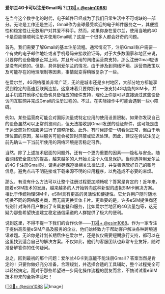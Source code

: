 **爱尔兰4G卡可以注册Gmail吗？[[TG💪+ @esim1088](https://t.me/s/esim1088)]**

在当今这个数字化的时代，电子邮件已经成为了我们日常生活中不可或缺的一部分。无论是工作还是生活，Gmail作为全球最受欢迎的电子邮件服务之一，其便捷性和稳定性让无数用户对其爱不释手。然而，如果你身在爱尔兰，使用当地的4G卡是否能够顺利注册并使用Gmail呢？这是一个很多人都会好奇的问题。

首先，我们需要了解Gmail的基本注册流程。通常情况下，注册Gmail账户需要一个有效的电子邮件地址或者手机号码来接收验证码。对于大多数国家和地区来说，只要你的设备能够正常上网，并且有可用的网络运营商支持，那么注册Gmail应该是没有问题的。但是，具体到爱尔兰的情况，由于涉及到网络环境、运营商政策以及可能存在的地理限制等因素，事情就变得稍微复杂了一些。

在爱尔兰，4G网络覆盖非常广泛，无论是城市还是乡村地区，大部分地方都能享受到稳定的高速互联网连接。这意味着只要你拥有一张支持4G功能的SIM卡，并且手机或其他移动设备也具备相应的硬件支持，理论上你是可以直接通过这些设备访问互联网并完成Gmail的注册过程的。不过，在实际操作中可能会遇到一些小障碍。

例如，某些运营商可能会对国际流量或特定应用的使用设置限制。如果你发现自己的设备虽然可以正常浏览网页，但无法接收到Gmail发送的验证邮件，这可能是由于运营商对短信服务进行了调整所致。此外，有时候即使一切看似正常，但由于地理位置的原因，某些服务可能会被暂时屏蔽或延迟处理。因此，建议在尝试注册之前先确认一下当前所使用的网络环境是否稳定可靠。

当然，除了上述技术层面的问题外，还有一个更为重要的因素——隐私与安全。随着网络安全意识的提高，越来越多的人开始关注个人信息保护。当你选择用爱尔兰的4G卡注册Gmail时，请务必确保遵循相关法律法规，并妥善保管好自己的账号信息。避免点击不明链接或下载来源不明的应用程序，以免造成不必要的麻烦。

那么，有没有什么方法可以让整个注册过程更加顺畅呢？答案是肯定的！近年来，随着eSIM技术的发展，越来越多的人开始转向这种新型的虚拟SIM卡解决方案。相比于传统物理SIM卡，eSIM具有更高的灵活性和便捷性。它允许用户随时随地切换不同的网络服务商，而无需更换实体卡片。更重要的是，许多eSIM提供商还特别针对海外用户推出了专属套餐和服务，比如爱尔兰地区的4G流量包等，这无疑为那些希望快速建立稳定通信渠道的人群提供了极大的便利。

说到这里，不得不提一下我们的合作伙伴——[TG💪+ @esim1088](https://t.me/s/esim1088)。作为一家专注于提供高质量eSIM产品及服务的企业，他们始终致力于帮助客户解决各种跨境通讯难题。无论你是计划长期居住在爱尔兰，还是仅仅需要短期旅行支持，都可以在这里找到适合自己的解决方案。不仅如此，他们的客服团队也非常专业友好，随时准备解答你的任何疑问。

总之，回到最初的那个问题：爱尔兰4G卡到底能不能注册Gmail？答案当然是肯定的！只要你做好充分准备，合理规划，并选择合适的工具辅助，整个过程完全可以轻松搞定。而对于那些希望进一步简化操作流程的朋友而言，不妨试试看eSIM技术带来的全新体验吧！

[[TG💪+ @esim1088](https://t.me/s/esim1088) ![Image](https://i.postimg.cc/4NQfJmqS/Snipaste-2025-05-13-00-14-12.png)]